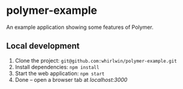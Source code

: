 polymer-example
===============

An example application showing some features of Polymer.

## Local development
1. Clone the project: `git@github.com:whirlwin/polymer-example.git`
2. Install dependencies: `npm install`
3. Start the web application: `npm start`
4. Done – open a browser tab at *localhost:3000*